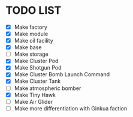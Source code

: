 
# TODO LIST

- [x] Make factory
- [x] Make module
- [x] Make oil facility
- [x] Make base
- [ ] Make storage
- [x] Make Cluster Pod
- [x] Make Shotgun Pod
- [x] Make Cluster Bomb Launch Command
- [x] Make Cluster Tank
- [ ] Make atmospheric bomber
- [x] Make Tiny Hawk
- [ ] Make Air Glider
- [ ] Make more differentiation with Ginkua faction
